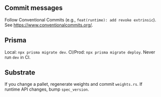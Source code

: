 ## Commit messages
Follow Conventional Commits (e.g., `feat(runtime): add revoke extrinsic`). See https://www.conventionalcommits.org/.

## Prisma
Local: `npx prisma migrate dev`. CI/Prod: `npx prisma migrate deploy`. Never run `dev` in CI.

## Substrate
If you change a pallet, regenerate weights and commit `weights.rs`. If runtime API changes, bump `spec_version`.

